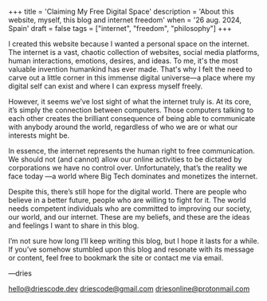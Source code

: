 +++
title = 'Claiming My Free Digital Space'
description = 'About this website, myself, this blog and internet freedom'
when = '26 aug. 2024, Spain'
draft = false
tags = ["internet", "freedom", "philosophy"] 
+++

I created this website because I wanted a personal space on the internet. The internet is a vast, chaotic collection of websites, social media platforms, human interactions, emotions, desires, and ideas. To me, it's the most valuable invention humankind has ever made. That's why I felt the need to carve out a little corner in this immense digital universe—a place where my digital self can exist and where I can express myself freely.

However, it seems we’ve lost sight of what the internet truly is. At its core, it’s simply the connection between computers. Those computers talking to each other creates the brilliant consequence of being able to communicate with anybody around the world, regardless of who we are or what our interests might be.

In essence, the internet represents the human right to free communication. We should not (and cannot) allow our online activities to be dictated by corporations we have no control over. Unfortunately, that’s the reality we face today —a world where Big Tech dominates and monetizes the internet.

Despite this, there’s still hope for the digital world. There are people who believe in a better future, people who are willing to fight for it. The world needs competent individuals who are committed to improving our society, our world, and our internet. These are my beliefs, and these are the ideas and feelings I want to share in this blog.

I’m not sure how long I’ll keep writing this blog, but I hope it lasts for a while. If you’ve somehow stumbled upon this blog and resonate with its message or content, feel free to bookmark the site or contact me via email.

&mdash;dries

[hello@driescode.dev](mailto:hello@driescode.dev)
[driescode@gmail.com](mailto:driescode@gmail.com)
[driesonline@protonmail.com](mailto:driesonline@protonmail.com)